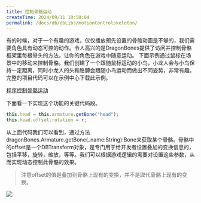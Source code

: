 ```yaml
---
title: 控制骨骼运动
createTime: 2024/09/11 10:50:04
permalink: /docs/db/dbLibs/motionControlskeleton/
---
```

有的时候，对于一个有趣的游戏，仅仅播放预先设置的骨骼动画是不够的，我们需要角色具有动态可控的动作。令人高兴的是DragonBones提供了访问并控制骨骼框架里每根骨头的方法，让你的角色在游戏中随意运动。
下面示例通过鼠标在场景中的移动来控制骨骼。我们创建了一个跟随鼠标运动的小鸟，小龙人会与小鸟保持一定距离，同时小龙人的头和胳膊会跟随小鸟运动而做出不同姿势，非常有趣。完整的项目代码可以在示例中心下载此示例。

[程序控制骨骼运动](http://edn.egret.com/cn/index.php/article/index/id/691)

下面看一下实现这个功能的关键代码段。

~~~javascript
this.head = this.armature.getBone("head");
this.head.offset.rotation = r;
~~~

从上面代码我们可以看到，通过方法dragonBones.Armature.getBone(_name:String):Bone来获取某个骨骼。骨骼中的offset是一个DBTransform对象，是专门用于给开发者设置叠加的变换信息的，包括平移，旋转，缩放，等等。我们可以根据游戏逻辑的需要对设置这些参数，从而实现动态控制此骨骼的效果。

>注意offset的值是叠加到骨骼上现有的变换，并不是取代骨骼上现有的变换。

![](563ac3634b09d.gif)

